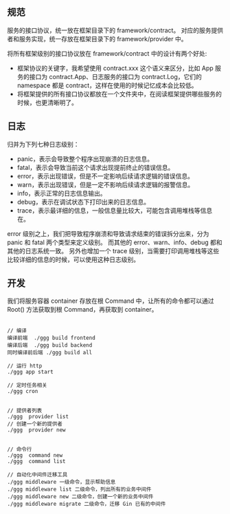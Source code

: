 ## 规范
服务的接口协议，统一放在框架目录下的 framework/contract。
对应的服务提供者和服务实现，统一存放在框架目录下的 framework/provider 中。

将所有框架级别的接口协议放在 framework/contract 中的设计有两个好处:
* 框架协议的关键字，我希望使用 contract.xxx 这个语义来区分，比如 App 服务的接口为 contract.App、日志服务的接口为 contract.Log，它们的 namespace 都是 contract，这样在使用的时候记忆成本会比较低。
* 将框架提供的所有接口协议都放在一个文件夹中，在阅读框架提供哪些服务的时候，也更清晰明了。


## 日志
归并为下列七种日志级别：
* panic，表示会导致整个程序出现崩溃的日志信息。
* fatal，表示会导致当前这个请求出现提前终止的错误信息。
* error，表示出现错误，但是不一定影响后续请求逻辑的错误信息。
* warn，表示出现错误，但是一定不影响后续请求逻辑的报警信息。
* info，表示正常的日志信息输出。
* debug，表示在调试状态下打印出来的日志信息。
* trace，表示最详细的信息，一般信息量比较大，可能包含调用堆栈等信息在。

error 级别之上，我们把导致程序崩溃和导致请求结束的错误拆分出来，分为 panic 和 fatal 两个类型来定义级别。
而其他的 error、warn、info、debug 都和其他的日志系统一致。
另外也增加一个 trace 级别，当需要打印调用堆栈等这些比较详细的信息的时候，可以使用这种日志级别。

## 开发
我们将服务容器 container 存放在根 Command 中，让所有的命令都可以通过 Root() 方法获取到根 Command，再获取到 container。

##
```
// 编译
编译前端  ./ggg build frontend
编译后端  ./ggg build backend
同时编译前后端 ./ggg build all

// 运行 http
./ggg app start

// 定时任务相关
./ggg cron


// 提供者列表
./ggg  provider list
// 创建一个新的提供者
./ggg  provider new


// 命令行
./ggg  command new
./ggg  command list

// 自动化中间件迁移工具
./ggg middleware 一级命令，显示帮助信息
./ggg middleware list 二级命令，列出所有的业务中间件
./ggg middleware new 二级命令，创建一个新的业务中间件
./ggg middleware migrate 二级命令，迁移 Gin 已有的中间件
```


